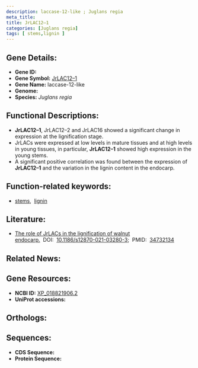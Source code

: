 ```yaml
---
description: laccase-12-like ; Juglans regia
meta_title:
title: JrLAC12–1
categories: [Juglans regia]
tags: [ stems,lignin ]
---
```


## Gene Details:
- **Gene ID:** []()
- **Gene Symbol:** <u>JrLAC12–1</u>
- **Gene Name:** laccase-12-like
- **Genome:** []()
- **Species:** *Juglans regia*

## Functional Descriptions:
   - **JrLAC12–1**, JrLAC12–2 and JrLAC16 showed a significant change in expression at the lignification stage. 
   - JrLACs were expressed at low levels in mature tissues and at high levels in young tissues, in particular, **JrLAC12–1** showed high expression in the young stems. 
   - A significant positive correlation was found between the expression of **JrLAC12–1** and the variation in the lignin content in the endocarp.

## Function-related keywords:
   - [stems](/tags/stems/),&nbsp;&nbsp;[lignin](/tags/lignin/)

## Literature:
   - [The role of JrLACs in the lignification of walnut endocarp.](https://doi.org/10.1186/s12870-021-03280-3)&nbsp;&nbsp;DOI:&nbsp;&nbsp;[10.1186/s12870-021-03280-3](https://doi.org/10.1186/s12870-021-03280-3);&nbsp;&nbsp;PMID:&nbsp;&nbsp;[34732134](https://pubmed.ncbi.nlm.nih.gov/34732134/)

## Related News:

## Gene Resources:
- **NCBI ID:**  [XP_018821906.2](https://www.ncbi.nlm.nih.gov/gene/?term=XP_018821906.2)
- **UniProt accessions:**  [](https://www.uniprot.org/uniprotkb//entry)

## Orthologs:

## Sequences:
- **CDS Sequence:**
- **Protein Sequence:**

